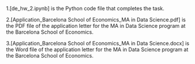 1.[de_hw_2.ipynb] is the Python code file that completes the task.

2.[Application_Barcelona School of Economics_MA in Data Science.pdf] is the PDF file of the application letter for the MA in Data Science program at the Barcelona School of Economics.

3.[Application_Barcelona School of Economics_MA in Data Science.docx] is the Word file of the application letter for the MA in Data Science program at the Barcelona School of Economics.
